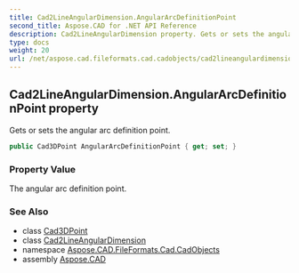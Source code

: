 ```yaml
---
title: Cad2LineAngularDimension.AngularArcDefinitionPoint
second_title: Aspose.CAD for .NET API Reference
description: Cad2LineAngularDimension property. Gets or sets the angular arc definition point
type: docs
weight: 20
url: /net/aspose.cad.fileformats.cad.cadobjects/cad2lineangulardimension/angulararcdefinitionpoint/
---
```

## Cad2LineAngularDimension.AngularArcDefinitionPoint property

Gets or sets the angular arc definition point.

```csharp
public Cad3DPoint AngularArcDefinitionPoint { get; set; }
```

### Property Value

The angular arc definition point.

### See Also

* class [Cad3DPoint](../../cad3dpoint/)
* class [Cad2LineAngularDimension](../)
* namespace [Aspose.CAD.FileFormats.Cad.CadObjects](../../cad2lineangulardimension/)
* assembly [Aspose.CAD](../../../)


